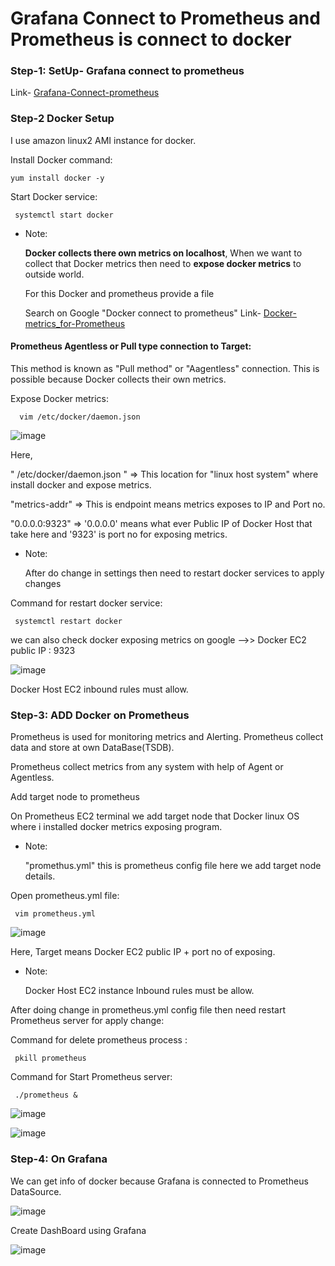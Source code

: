 # Grafana Connect to Prometheus and Prometheus is connect to docker 

### Step-1: SetUp- Grafana connect to prometheus

Link-  [Grafana-Connect-prometheus](https://github.com/Pratikshinde55/Grafana-prometheus-linuxOS.git) 

### Step-2 Docker Setup

I use amazon linux2 AMI instance for docker.

 Install Docker command:

    yum install docker -y 

 Start Docker service:

     systemctl start docker

- Note:

  **Docker collects there own metrics on localhost**, When we want to collect that Docker metrics then need to **expose docker metrics** to outside world.

  For this Docker and prometheus provide a file

  Search on Google "Docker connect to prometheus" Link- [Docker-metrics_for-Prometheus](https://docs.docker.com/engine/daemon/prometheus/)

 #### Prometheus Agentless or Pull type connection to Target:

   This method is known as "Pull method" or "Aagentless" connection. This is possible because Docker collects their own metrics.

Expose Docker metrics:

      vim /etc/docker/daemon.json

![image](https://github.com/user-attachments/assets/296ef590-a28c-46ee-a2fa-b882ab179511)

Here, 

" /etc/docker/daemon.json " => This location for "linux host system" where install docker and expose metrics.

"metrics-addr" => This is endpoint means metrics exposes to IP and Port no.

"0.0.0.0:9323" => '0.0.0.0' means what ever Public IP of Docker Host that take here and '9323' is port no for exposing metrics.


- Note:

  After do change in settings then need to restart docker services to apply changes

Command for restart docker service:

     systemctl restart docker


we can also check docker exposing metrics on google -->> Docker EC2 public IP : 9323 

![image](https://github.com/user-attachments/assets/1bf91637-f964-4e73-a369-fc2d996345d6)

Docker Host EC2 inbound rules must allow.


### Step-3: ADD Docker on Prometheus

Prometheus is used for monitoring metrics and Alerting. Prometheus collect data and store at own DataBase(TSDB).

Prometheus collect metrics from any system with help of Agent or Agentless.

Add target node to prometheus

On Prometheus EC2 terminal we add target node that Docker linux OS where i installed docker metrics exposing program.

- Note:

  "promethus.yml" this is prometheus config file here we add target node details.

Open prometheus.yml file:

     vim prometheus.yml
     
![image](https://github.com/user-attachments/assets/4692af69-cdcb-4a7a-886f-bc638d1f9dd0)

Here, Target means Docker EC2 public IP + port no of exposing.

- Note:

  Docker Host EC2 instance Inbound rules must be allow.

After doing change in prometheus.yml config file then need restart Prometheus server for apply change:

Command for delete prometheus process :

     pkill prometheus

Command for Start Prometheus server:

     ./prometheus &

 ![image](https://github.com/user-attachments/assets/3c2b8933-51e5-447c-898e-b80a1e5ca584)

 ![image](https://github.com/user-attachments/assets/a422f3ec-745c-48eb-a677-f25841e85f7a)


### Step-4: On Grafana 

We can get info of docker because Grafana is connected to Prometheus DataSource.

![image](https://github.com/user-attachments/assets/a00f0dc1-1dc7-4a34-9821-cfcf514f6d6d)


Create DashBoard using Grafana

![image](https://github.com/user-attachments/assets/8f5f2afd-cf8e-40e8-a7d8-51c5473694f4)

 
